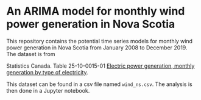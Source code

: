 # An ARIMA model for monthly wind power generation in Nova Scotia

This repository contains the potential time series models for monthly wind power generation in Nova Scotia from January 2008 to December 2019. The dataset is from 

Statistics Canada.  Table  25-10-0015-01   [Electric power generation, monthly generation by type of electricity](https://doi.org/10.25318/2510001501-eng).

This dataset can be found in a csv file named `wind_ns.csv`. The analysis is then done in a Jupyter notebook.
